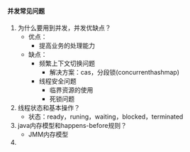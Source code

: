 #### 并发常见问题

1. 为什么要用到并发，并发优缺点？
   - 优点：
     - 提高业务的处理能力
   - 缺点：
     - 频繁上下文切换问题
       - 解决方案：cas，分段锁(concurrenthashmap)
     - 线程安全问题
       - 临界资源的使用
       - 死锁问题
2. 线程状态和基本操作？
   - 状态：ready，runing，waiting，blocked，terminated
3. java内存模型和happens-before规则？
   - JMM内存模型
4. 